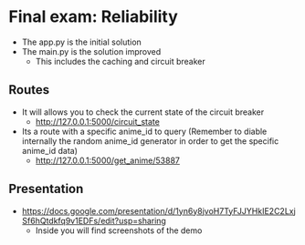 # Final exam: Reliability
- The app.py is the initial solution
- The main.py is the solution improved
  - This includes the caching and circuit breaker
## Routes
- It will allows you to check the current state of the circuit breaker
  - http://127.0.0.1:5000/circuit_state
- Its a route with a specific anime_id to query (Remember to diable internally the random anime_id generator in order to get the specific anime_id data)
  - http://127.0.0.1:5000/get_anime/53887


## Presentation
- https://docs.google.com/presentation/d/1yn6y8jvoH7TyFJJYHkIE2C2LxjSf6hQtdkfq9v1EDFs/edit?usp=sharing
  - Inside you will find screenshots of the demo